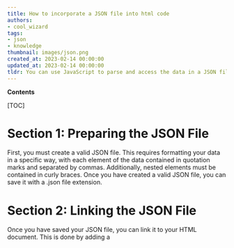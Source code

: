 ```yaml
---
title: How to incorporate a JSON file into html code
authors:
- cool_wizard
tags:
- json
- knowledge
thumbnail: images/json.png
created_at: 2023-02-14 00:00:00
updated_at: 2023-02-14 00:00:00
tldr: You can use JavaScript to parse and access the data in a JSON file within an HTML document.
---
```


**Contents**

[TOC]

# Section 1: Preparing the JSON File

First, you must create a valid JSON file. This requires formatting your data in a specific way, with each element of the data contained in quotation marks and separated by commas. Additionally, nested elements must be contained in curly braces. Once you have created a valid JSON file, you can save it with a .json file extension.

# Section 2: Linking the JSON File

Once you have saved your JSON file, you can link it to your HTML document. This is done by adding a <script> tag to your HTML document and setting the src attribute to the path of your JSON file. This will allow your HTML document to access the data in your JSON file.

# Section 3: Accessing the Data

Once you have linked your JSON file, you can access the data by using the JavaScript object notation (JSON). This will allow you to access the data in your JSON file as a JavaScript object.

# Section 4: Using the Data

Once you have accessed the data, you can use it in your HTML document. This can be done by using the DOM methods to insert the data into your HTML document. Additionally, you can use JavaScript to manipulate the data and create dynamic web pages.
